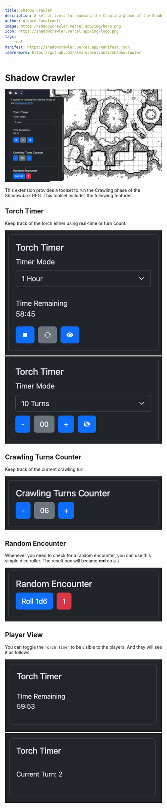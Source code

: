 ```yaml
---
title: Shadow Crawler
description: A set of tools for running the Crawling phase of the Shadowdark RPG.
author: Alvaro Cavalcanti
image: https://shadowcrawler.vercel.app/img/hero.png
icon: https://shadowcrawler.vercel.app/img/logo.png
tags:
  - tool
manifest: https://shadowcrawler.vercel.app/manifest.json
learn-more: https://github.com/alvarocavalcanti/shadowcrawler
---
```


# Shadow Crawler

![Shadow Crawler](img/hero.png)

This extension provides a toolset to run the Crawling phase of the Shadowdark RPG. This
toolset includes the following features.

## Torch Timer

Keep track of the torch either using real-time or turn count.

![Real-time Torch](img/torch-timer-01-real-time.png)
![Turn Count Torch](img/torch-timer-01-turn-count.png)

## Crawling Turns Counter

Keep track of the current crawling turn.

![Turn Counter](img/turn-counter.png)

## Random Encounter

Whenever you need to check for a random encounter, you can use this simple dice roller. The result
box will became **red** on a `1`.

![Dice Roller](img/random-encounter-roller.png)

## Player View

You can toggle the `Torch Timer` to be visible to the players. And they will see it as follows:

![Players Real-time Torch](img/torch-timer-02-real-time.png)
![Players Turn Count Torch](img/torch-timer-02-turn-count.png)

